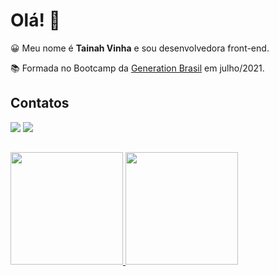 <h1>Olá! 👋</h1> 

😀 Meu nome é <b>Tainah Vinha</b> e sou desenvolvedora front-end.

📚 Formada no Bootcamp da <a href="https://brazil.generation.org/" target="_blank"> Generation Brasil</a> em julho/2021.

<h2>Contatos</h2>
  
<div> 
  <a href = "mailto:tainah.vinha@gmail.com"><img src="https://img.shields.io/badge/-Gmail-%23333?style=for-the-badge&logo=gmail&logoColor=white" target="_blank"></a>
  <a href="https://www.linkedin.com/in/tainahvinha" target="_blank"><img src="https://img.shields.io/badge/-LinkedIn-%230077B5?style=for-the-badge&logo=linkedin&logoColor=white"     target="_blank"></a>  
</div>

##
<div>
  <a href="https://github.com/tainahvinha">
  <img height="180em" src="https://github-readme-stats.vercel.app/api?username=tainahvinha&show_icons=true&theme=tokyonight&include_all_commits=true&count_private=true"/>
  <img height="180em" src="https://github-readme-stats.vercel.app/api/top-langs/?username=tainahvinha&layout=compact&langs_count=7&theme=tokyonight"/>
</div>
